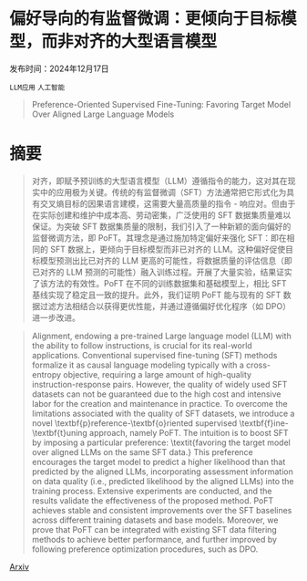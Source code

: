 # 偏好导向的有监督微调：更倾向于目标模型，而非对齐的大型语言模型

发布时间：2024年12月17日

`LLM应用` `人工智能`

> Preference-Oriented Supervised Fine-Tuning: Favoring Target Model Over Aligned Large Language Models

# 摘要

> 对齐，即赋予预训练的大型语言模型（LLM）遵循指令的能力，这对其在现实中的应用极为关键。传统的有监督微调（SFT）方法通常把它形式化为具有交叉熵目标的因果语言建模，这需要大量高质量的指令 - 响应对。但由于在实际创建和维护中成本高、劳动密集，广泛使用的 SFT 数据集质量难以保证。为突破 SFT 数据集质量的限制，我们引入了一种新颖的面向偏好的监督微调方法，即 PoFT。其理念是通过施加特定偏好来强化 SFT：即在相同的 SFT 数据上，更倾向于目标模型而非已对齐的 LLM。这种偏好促使目标模型预测出比已对齐的 LLM 更高的可能性，将数据质量的评估信息（即已对齐的 LLM 预测的可能性）融入训练过程。开展了大量实验，结果证实了该方法的有效性。PoFT 在不同的训练数据集和基础模型上，相比 SFT 基线实现了稳定且一致的提升。此外，我们证明 PoFT 能与现有的 SFT 数据过滤方法相结合以获得更优性能，并通过遵循偏好优化程序（如 DPO）进一步改进。

> Alignment, endowing a pre-trained Large language model (LLM) with the ability to follow instructions, is crucial for its real-world applications. Conventional supervised fine-tuning (SFT) methods formalize it as causal language modeling typically with a cross-entropy objective, requiring a large amount of high-quality instruction-response pairs. However, the quality of widely used SFT datasets can not be guaranteed due to the high cost and intensive labor for the creation and maintenance in practice. To overcome the limitations associated with the quality of SFT datasets, we introduce a novel \textbf{p}reference-\textbf{o}riented supervised \textbf{f}ine-\textbf{t}uning approach, namely PoFT. The intuition is to boost SFT by imposing a particular preference: \textit{favoring the target model over aligned LLMs on the same SFT data.} This preference encourages the target model to predict a higher likelihood than that predicted by the aligned LLMs, incorporating assessment information on data quality (i.e., predicted likelihood by the aligned LLMs) into the training process. Extensive experiments are conducted, and the results validate the effectiveness of the proposed method. PoFT achieves stable and consistent improvements over the SFT baselines across different training datasets and base models. Moreover, we prove that PoFT can be integrated with existing SFT data filtering methods to achieve better performance, and further improved by following preference optimization procedures, such as DPO.

[Arxiv](https://arxiv.org/abs/2412.12865)